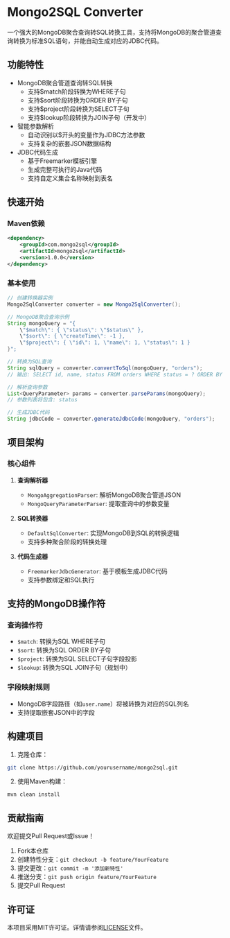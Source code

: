 # Mongo2SQL Converter

一个强大的MongoDB聚合查询转SQL转换工具，支持将MongoDB的聚合管道查询转换为标准SQL语句，并能自动生成对应的JDBC代码。

## 功能特性

- MongoDB聚合管道查询转SQL转换
  - 支持$match阶段转换为WHERE子句
  - 支持$sort阶段转换为ORDER BY子句
  - 支持$project阶段转换为SELECT子句
  - 支持$lookup阶段转换为JOIN子句（开发中）
- 智能参数解析
  - 自动识别以$开头的变量作为JDBC方法参数
  - 支持复杂的嵌套JSON数据结构
- JDBC代码生成
  - 基于Freemarker模板引擎
  - 生成完整可执行的Java代码
  - 支持自定义集合名称映射到表名

## 快速开始

### Maven依赖

```xml
<dependency>
    <groupId>com.mongo2sql</groupId>
    <artifactId>mongo2sql</artifactId>
    <version>1.0.0</version>
</dependency>
```

### 基本使用

```java
// 创建转换器实例
Mongo2SqlConverter converter = new Mongo2SqlConverter();

// MongoDB聚合查询示例
String mongoQuery = "{
    \"$match\": { \"status\": \"$status\" },
    \"$sort\": { \"createTime\": -1 },
    \"$project\": { \"id\": 1, \"name\": 1, \"status\": 1 }
}";

// 转换为SQL查询
String sqlQuery = converter.convertToSql(mongoQuery, "orders");
// 输出: SELECT id, name, status FROM orders WHERE status = ? ORDER BY createTime DESC

// 解析查询参数
List<QueryParameter> params = converter.parseParams(mongoQuery);
// 参数列表将包含: status

// 生成JDBC代码
String jdbcCode = converter.generateJdbcCode(mongoQuery, "orders");
```

## 项目架构

### 核心组件

1. **查询解析器**
   - `MongoAggregationParser`: 解析MongoDB聚合管道JSON
   - `MongoQueryParameterParser`: 提取查询中的参数变量

2. **SQL转换器**
   - `DefaultSqlConverter`: 实现MongoDB到SQL的转换逻辑
   - 支持多种聚合阶段的转换处理

3. **代码生成器**
   - `FreemarkerJdbcGenerator`: 基于模板生成JDBC代码
   - 支持参数绑定和SQL执行

## 支持的MongoDB操作符

### 查询操作符
- `$match`: 转换为SQL WHERE子句
- `$sort`: 转换为SQL ORDER BY子句
- `$project`: 转换为SQL SELECT子句字段投影
- `$lookup`: 转换为SQL JOIN子句（规划中）

### 字段映射规则
- MongoDB字段路径（如`user.name`）将被转换为对应的SQL列名
- 支持提取嵌套JSON中的字段

## 构建项目

1. 克隆仓库：
```bash
git clone https://github.com/yourusername/mongo2sql.git
```

2. 使用Maven构建：
```bash
mvn clean install
```

## 贡献指南

欢迎提交Pull Request或Issue！

1. Fork本仓库
2. 创建特性分支：`git checkout -b feature/YourFeature`
3. 提交更改：`git commit -m '添加新特性'`
4. 推送分支：`git push origin feature/YourFeature`
5. 提交Pull Request

## 许可证

本项目采用MIT许可证。详情请参阅[LICENSE](LICENSE)文件。